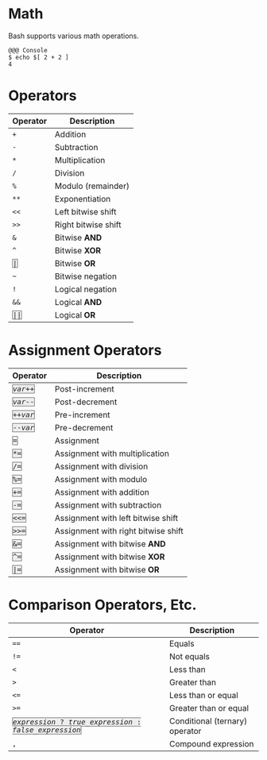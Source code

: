 <!SLIDE>
# Math

Bash supports various math operations.

    @@@ Console
    $ echo $[ 2 + 2 ]
    4

<!SLIDE>
# Operators

| Operator | Description         |
| -------- | -----------         |
| `+`      | Addition            |
| `-`      | Subtraction         |
| `*`      | Multiplication      |
| `/`      | Division            |
| `%`      | Modulo (remainder)  |
| `**`     | Exponentiation      |
| `<<`     | Left bitwise shift  |
| `>>`     | Right bitwise shift |
| `&`      | Bitwise **AND**     |
| `^`      | Bitwise **XOR**     |
| <span style="font-family: monospace; border: 1px solid #666; background-color: #ededed; font-size: 1.1em;">&#124;</span> | Bitwise **OR**      |
| `~`      | Bitwise negation    |
| `!`      | Logical negation    |
| `&&`     | Logical **AND**     |
| <span style="font-family: monospace; border: 1px solid #666; background-color: #ededed; font-size: 1.1em;">&#124;&#124;</span> | Logical **OR**      |

<!SLIDE>
# Assignment Operators

| Operator | Description        |
| -------- | -----------        |
| <span style="font-family: monospace; border: 1px solid #666; background-color: #ededed; font-size: 1.1em;"><i>var</i>++</span> | Post-increment |
| <span style="font-family: monospace; border: 1px solid #666; background-color: #ededed; font-size: 1.1em;"><i>var</i>--</span> | Post-decrement |
| <span style="font-family: monospace; border: 1px solid #666; background-color: #ededed; font-size: 1.1em;">++<i>var</i></span> | Pre-increment  |
| <span style="font-family: monospace; border: 1px solid #666; background-color: #ededed; font-size: 1.1em;">--<i>var</i></span> | Pre-decrement  |
| <span style="font-family: monospace; border: 1px solid #666; background-color: #ededed; font-size: 1.1em;">=</span> | Assignment  |
| <span style="font-family: monospace; border: 1px solid #666; background-color: #ededed; font-size: 1.1em;">&#42;=</span> | Assignment with multiplication |
| <span style="font-family: monospace; border: 1px solid #666; background-color: #ededed; font-size: 1.1em;">/=</span> | Assignment with division |
| <span style="font-family: monospace; border: 1px solid #666; background-color: #ededed; font-size: 1.1em;">%=</span> | Assignment with modulo |
| <span style="font-family: monospace; border: 1px solid #666; background-color: #ededed; font-size: 1.1em;">+=</span> | Assignment with addition |
| <span style="font-family: monospace; border: 1px solid #666; background-color: #ededed; font-size: 1.1em;">-=</span> | Assignment with subtraction |
| <span style="font-family: monospace; border: 1px solid #666; background-color: #ededed; font-size: 1.1em;">&lt;&lt;=</span> | Assignment with left bitwise shift |
| <span style="font-family: monospace; border: 1px solid #666; background-color: #ededed; font-size: 1.1em;">&gt;&gt;=</span> | Assignment with right bitwise shift |
| <span style="font-family: monospace; border: 1px solid #666; background-color: #ededed; font-size: 1.1em;">&amp;=</span> | Assignment with bitwise **AND** |
| <span style="font-family: monospace; border: 1px solid #666; background-color: #ededed; font-size: 1.1em;">^=</span> | Assignment with bitwise **XOR** |
| <span style="font-family: monospace; border: 1px solid #666; background-color: #ededed; font-size: 1.1em;">&#124;=</span> | Assignment with bitwise **OR** |

<!SLIDE>
# Comparison Operators, Etc.

| Operator | Description           |
| -------- | -----------           |
| `==`     | Equals                |
| `!=`     | Not equals            |
| `<`      | Less than             |
| `>`      | Greater than          |
| `<=`     | Less than or equal    |
| `>=`     | Greater than or equal |
| <span style="font-family: monospace; border: 1px solid #666; background-color: #ededed; font-size: 1.1em;"><i>expression</i> ? <i>true_expression</i> : <i>false_expression</i></span> | Conditional (ternary) operator |
| `,`      | Compound expression   |

